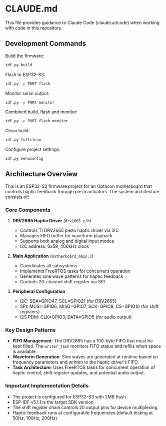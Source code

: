 # CLAUDE.md

This file provides guidance to Claude Code (claude.ai/code) when working with code in this repository.

## Development Commands

Build the firmware:
```bash
idf.py build
```

Flash to ESP32-S3:
```bash
idf.py -p PORT flash
```

Monitor serial output:
```bash
idf.py -p PORT monitor
```

Combined build, flash and monitor:
```bash
idf.py -p PORT flash monitor
```

Clean build:
```bash
idf.py fullclean
```

Configure project settings:
```bash
idf.py menuconfig
```

## Architecture Overview

This is an ESP32-S3 firmware project for an Optacon motherboard that controls haptic feedback through piezo actuators. The system architecture consists of:

### Core Components

1. **DRV2665 Haptic Driver** (`drv2665.c/h`)
   - Controls TI DRV2665 piezo haptic driver via I2C
   - Manages FIFO buffer for waveform playback
   - Supports both analog and digital input modes
   - I2C address: 0x59, 400kHz clock

2. **Main Application** (`motherboard_main.c`)
   - Coordinates all subsystems
   - Implements FreeRTOS tasks for concurrent operation
   - Generates sine wave patterns for haptic feedback
   - Controls 20-channel shift register via SPI

3. **Peripheral Configuration**
   - I2C: SDA=GPIO47, SCL=GPIO21 (for DRV2665)
   - SPI: MOSI=GPIO6, MISO=GPIO7, SCK=GPIO9, CS=GPIO10 (for shift registers)
   - I2S PDM: CLK=GPIO3, DATA=GPIO5 (for audio output)

### Key Design Patterns

- **FIFO Management**: The DRV2665 has a 100-byte FIFO that must be kept filled. The `writer_task` monitors FIFO status and refills when space is available.
- **Waveform Generation**: Sine waves are generated at runtime based on frequency parameters and written to the haptic driver's FIFO.
- **Task Architecture**: Uses FreeRTOS tasks for concurrent operation of haptic control, shift register updates, and potential audio output.

### Important Implementation Details

- The project is configured for ESP32-S3 with 2MB flash
- ESP-IDF v5.1.1 is the target SDK version
- The shift register chain controls 20 output pins for device multiplexing
- Haptic feedback runs at configurable frequencies (default testing at 50Hz, 100Hz, 200Hz)